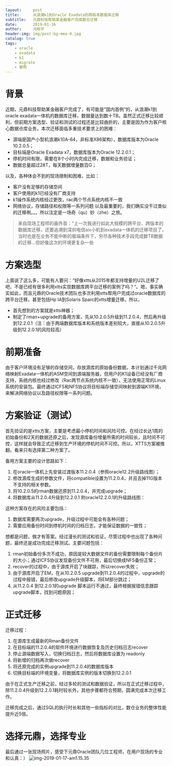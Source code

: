 ```yaml
---
layout:     post
title:      从浪潮k1到Oracle Exadata的跨版本数据库迁移
subtitle:   元鼎科技帮助某金融客户完成数仓迁移
date:       2019-01-16
author:     冯栋华
header-img: img/post-bg-mma-0.jpg
catalog: true
tags:
    - oracle
    - exadata
    - k1
    - migrate
    - 案例
---
```

# 背景
近期，元鼎科技帮助某金融客户完成了，有可能是”国内首例“的，从浪潮k1到oracle exadata一体机的数据库迁移，数据量达到数十TB。虽然正式迁移比较顺利，但前期方案选型、验证和测试的过程还是比较曲折的，主要是因为作为客户核心数据仓库业务，本次迁移面临多重技术要求上的困难：
* 源端是国产小型机浪潮k1(IA-64，非标准X86架构），数据库版本为Oracle 10.2.0.5；
* 目标端是Oracle Exadata x7，数据库版本为Oracle 12.2.0.1；
* 停机时间有限，需要在8个小时内完成迁移，数据和业务验证；
* 数据总量超过28T，每天数据增量数百G；

以及，各种体会不到的现场限制和困难，比如：
* 客户没有足够的存储空间
* 客户使用的k1已经没有厂商支持
* k1操作系统内核经过更改，rac两个节点系统内核不一致
* 网络协议，存储路径和权限等一系列问题
以及最重要的，我们确实没干过类似的迁移啊。。。所以注定是一场奇（qu）妙（zhe）之旅。

> 来自现场工程师的画外音：“上一次我进行如此大规模的跨平台、跨版本的数据库迁移，还要追溯到深圳电信aix小机到exadata一体机的迁移项目了，当时也是在业务不能中断的极端条件下，穷尽各种技术手段完成数TB数据的迁移...但好像这次的环境更复杂一些

# 方案选型
上面说了这么多，可能有人要问：“好像xtts从2015年都支持增量的U2L迁移了吧，不是已经有很多利用xtts实现数据库跨平台迁移的案例了吗？“。嗯，事实确实如此，而且元鼎的Oracle技术团队也多次利用xtts帮用户完成过oracle数据库的跨平台迁移，甚至包括Hp IA到Solaris Sparc的xtts增量迁移。所以，
* 首先想到的方案就是xtts神器；
* 制定了rman+upgrade的备用方案，先从10.2.0.5升级到11.2.0.4，然后再升级到12.2.0.1（注：由于两端数据库版本和系统版本差别较大，直接从10.2.0.5升级到12.2.0.1的风险较高）

# 前期准备
由于客户环境没有足够的存储空间，存放源库的原始备份数据，本计划通过千兆网络映射Exadata一体机的ASM空间到源端服务器，但用户的K1设备已经没有厂商支持，系统内核也经过修改（Rac两节点系统内核不一致），无法使用正常的Linux系统的安装包。最终通过ICFS和NFS协议将目标端存储空间映射到源端K1环境，来解决网络协议以及路径权限等一系列问题。

# 方案验证（测试）
首先验证的是xtts方案，主要是考虑最小停机时间和风险可控。在经过长达1周的初始备份和2天的数据还原之后，发现源库备份增量所需的时间较长，且时间不可控，这样就会导致正式迁移到生产环境的停机时间不可控。所以，XTTS方案被推翻，看来只有选择第二种方案了。

备用方案主要的设计思路如下：
1. 在oracle一体机上先安装过渡版本11.2.0.4（参照oracle12.2升级路线图）；
2. 修改源库生成的参数文件，将compatible设置为11.2.0.4，并且去掉11G版本不支持的相关参数。
3. 将10.2.0.5的rman数据还原到11.2.0.4，并完成upgrade；
4. 将数据库从11.2.0.4升级到12.2.0.1
附oracle12.2.0.1的升级路线图：

这种方案存在的风险主要包括：
1. 数据库需要两次upgrade，升级过程中可能会有各种问题；
2. 需要应用备份时间到停机时间的归档日志，才能保证数据的一致性；

想都是问题，做才有答案。经过漫长的测试和验证，尽管过程中也出现了各种问题，最终还是成功完成迁移测试。主要问题包括：
1. rman初始备份多次不成功，原因是较大数据文件的备份需要限制每个备份片的大小；通过ICFS协议发现备份文件不可用，最后切换成NFS备份正常；
2. recover的过程中，由于源库开启了块跟踪，所以recover失败；
3. 由于源库开启了EM，在从10.2.0.5 upgrade到11.2.0.4的过程中，upgrade的过程中报错，最后修改upgrade升级脚本，将EM部分跳过；
4. 从11.2.0.4 到12.2.0.1的upgrade 脚本运行不通过，最终根据报错信息跟踪upgrade脚本，找到问题原因；

# 正式迁移
迁移过程：
1. 在源库生成最新的Rman备份文件
2. 在目标端的11.2.0.4的软件环境进行数据恢复及历史归档日志recover
3. 停止源端数据写入，切换归档日志，然后将数据库设置为 readonly
4. 将新增的归档再次做recover
5. 将还原完成的实例upgrade到11.2.0.4的数据库版本
6. 切换目标端的环境变量，将数据库实例的版本切换到12.2.0.1

由于在正式生产迁移之前，经过多轮的测试和数据验证，所以在正式迁移过程中，除11.2.0.4升级到12.2.0.1耗时较长外，其他步骤都符合预期，圆满完成本次迁移工作。

迁移完成之后，通过SQL的执行时长和其他一些指标的对比，数仓业务的整体性能提升近5倍。

# 选择元鼎，选择专业
最后通过一张现场照片，感受下元鼎Oracle团队几位工程师，在用户现场的专业和认真：）
![img-2019-01-17-am1.15.35](/img/img-2019-01-17-am1.15.35.png)